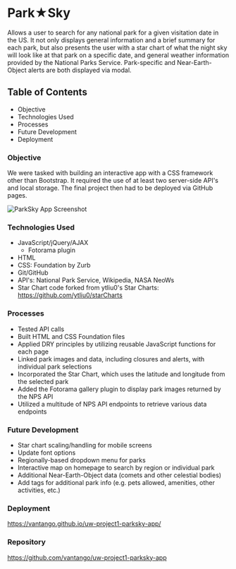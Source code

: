 # Park&starf;Sky
Allows a user to search for any national park for a given visitation date in the US. It not only displays general information and a brief summary for each park, but also presents the user with a star chart of what the night sky will look like at that park on a specific date, and general weather information provided by the National Parks Service. Park-specific and Near-Earth-Object alerts are both displayed via modal.

## Table of Contents
* Objective
* Technologies Used
* Processes
* Future Development
* Deployment

### Objective
We were tasked with building an interactive app with a CSS framework other than Bootstrap. It required the use of at least two server-side API's and local storage. The final project then had to be deployed via GitHub pages.


![ParkSky App Screenshot](./assets/img/screencapture.png?raw=true "ParkSky App Screenshot")

### Technologies Used
* JavaScript/jQuery/AJAX
  - Fotorama plugin
* HTML
* CSS: Foundation by Zurb
* Git/GitHub
* API's: National Park Service, Wikipedia, NASA NeoWs
* Star Chart code forked from ytliu0's Star Charts: https://github.com/ytliu0/starCharts

### Processes
- Tested API calls
- Built HTML and CSS Foundation files
- Applied DRY principles by utilizing reusable JavaScript functions for each page
- Linked park images and data, including closures and alerts, with individual park selections
- Incorporated the Star Chart, which uses the latitude and longitude from the selected park
- Added the Fotorama gallery plugin to display park images returned by the NPS API
- Utilized a multitude of NPS API endpoints to retrieve various data endpoints

### Future Development
* Star chart scaling/handling for mobile screens
* Update font options
* Regionally-based dropdown menu for parks
* Interactive map on homepage to search by region or individual park
* Additional Near-Earth-Object data (comets and other celestial bodies)
* Add tags for additional park info (e.g. pets allowed, amenities, other activities, etc.)

### Deployment
https://vantango.github.io/uw-project1-parksky-app/

### Repository
https://github.com/vantango/uw-project1-parksky-app





